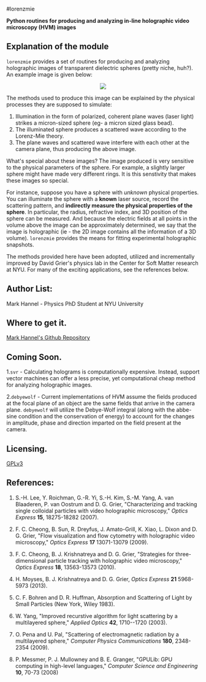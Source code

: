 #lorenzmie

<b>Python routines for producing and analyzing in-line holographic video microscopy (HVM) images </b>

## Explanation of the module
`lorenzmie` provides a set of routines for producing and analyzing holographic images of transparent dielectric spheres (pretty niche, huh?). An example image is given below:
<p align = "center">
<img src = "https://s15.postimg.org/5w1lokrob/hologram.png" />
</p>

The methods used to produce this image can be explained by the physical processes they are supposed to simulate:

1. Illumination in the form of polarized, coherent plane waves (laser light) strikes a micron-sized sphere (eg- a micron sized glass bead).
2. The illuminated sphere produces a scattered wave according to the Lorenz-Mie theory.
3. The plane waves and scattered wave interfere with each other at the camera plane, thus producing the above image.

What's special about these images? The image produced is very sensitive to the physical parameters of the sphere. For example, a slightly larger sphere might have made very different rings. It is this senstivity that makes these images so special.

For instance, suppose you have a sphere with _unknown_ physical properties. You can illuminate the sphere with a **known** laser source, record the scattering pattern, and **indirectly measure the physical properties of the sphere**. In particular, the radius, refractive index, and 3D position of the sphere can be measured. And because the electric fields at all points in the volume above the image can be approximately determined, we say that the image is holographic (ie - the 2D image contains all the information of a 3D volume). `lorenzmie` provides the means for fitting experimental holographic snapshots.

The methods provided here have been adopted, utilized and incrementally improved by David Grier's physics lab in the Center for Soft Matter research at NYU. For many of the exciting applications, see the references below.

## Author List:
Mark Hannel - Physics PhD Student at NYU University

## Where to get it.
[Mark Hannel's Github Repository](https://github.com/markhannel/lorenzmie)

## Coming Soon.
1.`svr` - Calculating holograms is computationally expensive. Instead, support vector machines can offer a less precise, yet computational cheap method for analyzing holographic images.

2.`debyewolf` - Current implementations of HVM assume the fields produced at the focal plane of an object are the same fields that arrive in the camera plane. `debyewolf` will utilize the Debye-Wolf integral (along with the abbe-sine condition and the conservation of energy) to account for the changes in amplitude, phase and direction imparted on the field present at the camera.

## Licensing.
[GPLv3](https://www.gnu.org/licenses/gpl-3.0.html)

## References:

1. S.-H. Lee, Y. Roichman, G.-R. Yi, S.-H. Kim, S.-M. Yang,
A. van Blaaderen, P. van Oostrum and D. G. Grier,
"Characterizing and tracking single colloidal particles with video
holographic microscopy," 
_Optics Express_ **15**, 18275-18282 (2007).

2. F. C. Cheong, B. Sun, R. Dreyfus, J. Amato-Grill, K. Xiao,
L. Dixon and D. G. Grier, "Flow visualization and flow cytometry with
holographic video microscopy," _Optics Express_ **17**
13071-13079 (2009).

3. F. C. Cheong, B. J. Krishnatreya and D. G. Grier,
"Strategies for three-dimensional particle tracking with
holographic video microscopy,"
_Optics Express_ **18**, 13563-13573 (2010).

4. H. Moyses, B. J. Krishnatreya and D. G. Grier,
_Optics Express_ **21** 5968-5973 (2013).

5. C. F. Bohren and D. R. Huffman, Absorption and Scattering of Light
by Small Particles (New York, Wiley 1983).

6. W. Yang, "Improved recurstive algorithm for light scattering
by a multilayered sphere," _Applied Optics_ **42**, 1710--1720 (2003).

7. O. Pena and U. Pal, "Scattering of electromagnetic radiation
by a multilayered sphere," _Computer Physics Communications_
**180**, 2348-2354 (2009).

8. P. Messmer, P. J. Mullowney and B. E. Granger, 
"GPULib: GPU computing in high-level languages," 
_Computer Science and Engineering_ **10**, 70-73 (2008)
